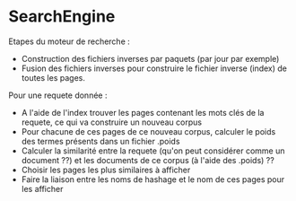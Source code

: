 # SearchEngine

Etapes du moteur de recherche : 
- Construction des fichiers inverses par paquets (par jour par exemple)
- Fusion des fichiers inverses pour construire le fichier inverse (index) de toutes les pages.

Pour une requete donnée : 
- A l'aide de l'index trouver les pages contenant les mots clés de la requete, ce qui va construire un nouveau corpus 
- Pour chacune de ces pages de ce nouveau corpus, calculer le poids des termes présents dans un fichier .poids 
- Calculer la similarité entre la requete (qu'on peut considérer comme un document ??) et les documents de ce corpus (à l'aide des .poids) ??
- Choisir les pages les plus similaires à afficher
- Faire la liaison entre les noms de hashage et le nom de ces pages pour les afficher

